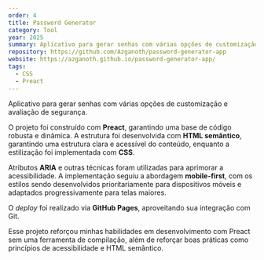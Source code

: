 ```yaml
---
order: 4
title: Password Generator
category: Tool
year: 2025
summary: Aplicativo para gerar senhas com várias opções de customização e avaliação de segurança.
repository: https://github.com/Azganoth/password-generator-app
website: https://azganoth.github.io/password-generator-app/
tags:
  - CSS
  - Preact
---
```


Aplicativo para gerar senhas com várias opções de customização e avaliação de segurança.

O projeto foi construído com **Preact**, garantindo uma base de código robusta e dinâmica. A estrutura foi desenvolvida com **HTML semântico**, garantindo uma estrutura clara e acessível do conteúdo, enquanto a estilização foi implementada com **CSS**.

Atributos **ARIA** e outras técnicas foram utilizadas para aprimorar a acessibilidade. A implementação seguiu a abordagem **mobile-first**, com os estilos sendo desenvolvidos prioritariamente para dispositivos móveis e adaptados progressivamente para telas maiores.

O _deploy_ foi realizado via **GitHub Pages**, aproveitando sua integração com Git.

Esse projeto reforçou minhas habilidades em desenvolvimento com Preact sem uma ferramenta de compilação, além de reforçar boas práticas como princípios de acessibilidade e HTML semântico.
